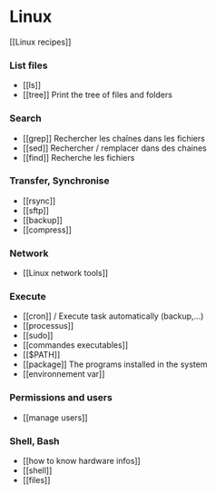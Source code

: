 # Linux

[[Linux recipes]] 

### List files 
* [[ls]] 
* [[tree]]  Print the tree of files and folders 

### Search 
* [[grep]] Rechercher les chaînes dans les fichiers
* [[sed]] Rechercher / remplacer dans des chaines
* [[find]] Recherche les fichiers

### Transfer, Synchronise
* [[rsync]]
* [[sftp]]
* [[backup]]
* [[compress]]

### Network 
* [[Linux network tools]]

### Execute
* [[cron]] / Execute task automatically (backup,...)
* [[processus]]
* [[sudo]]
* [[commandes executables]]
* [[$PATH]]
* [[package]] The programs installed in the system
* [[environnement var]]

### Permissions and users
* [[manage users]]


### Shell, Bash
* [[how to know hardware infos]]
* [[shell]]
* [[files]]
